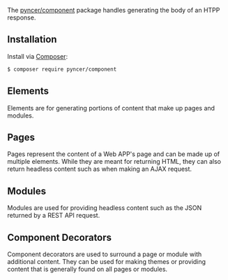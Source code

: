 The [pyncer/component](https://github.com/pyncerrc/pyncer-component) package
handles generating the body of an HTPP response.

## Installation

Install via [Composer](https://getcomposer.org):

```bash
$ composer require pyncer/component
```

## Elements

Elements are for generating portions of content that make up pages and modules.

## Pages

Pages represent the content of a Web APP's page and can be made up of multiple
elements. While they are meant for returning HTML, they can also return
headless content such as when making an AJAX request.

## Modules

Modules are used for providing headless content such as the JSON returned by a
REST API request.

## Component Decorators

Component decorators are used to surround a page or module with additional
content. They can be used for making themes or providing content that is
generally found on all pages or modules.
